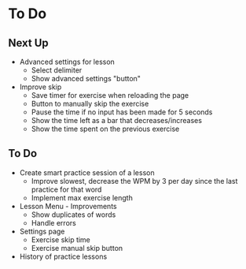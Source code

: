 # To Do

## Next Up

- Advanced settings for lesson
  - Select delimiter
  - Show advanced settings "button"
- Improve skip
  - Save timer for exercise when reloading the page
  - Button to manually skip the exercise
  - Pause the time if no input has been made for 5 seconds
  - Show the time left as a bar that decreases/increases
  - Show the time spent on the previous exercise

## To Do

- Create smart practice session of a lesson
  - Improve slowest, decrease the WPM by 3 per day since the last practice for that word
  - Implement max exercise length
- Lesson Menu - Improvements
  - Show duplicates of words
  - Handle errors
- Settings page
  - Exercise skip time
  - Exercise manual skip button
- History of practice lessons

